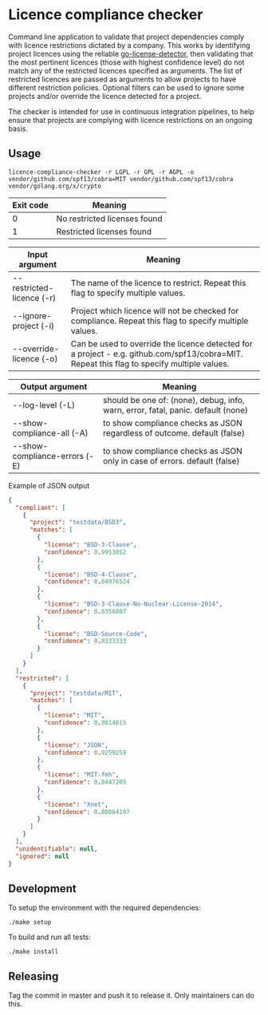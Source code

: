 # Licence compliance checker

Command line application to validate that project dependencies comply with licence restrictions dictated by a company.
This works by identifying project licences using the reliable [go-license-detector](https://github.com/src-d/go-license-detector),
then validating that the most pertinent licences (those with highest confidence level) do not match any of the restricted licences specified as arguments. 
The list of restricted licences are passed as arguments to allow projects to have different restriction policies.
Optional filters can be used to ignore some projects and/or override the licence detected for a project.  

The checker is intended for use in continuous integration pipelines, to help ensure that projects are complying with
licence restrictions on an ongoing basis.

## Usage

```
licence-compliance-checker -r LGPL -r GPL -r AGPL -o vendor/github.com/spf13/cobra=MIT vendor/github.com/spf13/cobra vendor/golang.org/x/crypto
```

Exit code | Meaning
----------|--------
0 | No restricted licenses found
1 | Restricted licenses found

Input argument | Meaning 
---------|---------
--restricted-licence (-r) | The name of the licence to restrict. Repeat this flag to specify multiple values.
--ignore-project (-i) | Project which licence will not be checked for compliance. Repeat this flag to specify multiple values.
--override-licence (-o) | Can be used to override the licence detected for a project - e.g. github.com/spf13/cobra=MIT. Repeat this flag to specify multiple values.

Output argument | Meaning 
---------|---------
--log-level (-L) | should be one of: (none), debug, info, warn, error, fatal, panic. default (none)
--show-compliance-all (-A) | to show compliance checks as JSON regardless of outcome. default (false)
--show-compliance-errors (-E) | to show compliance checks as JSON only in case of errors. default (false)

Example of JSON output
```json
{
  "compliant": [
    {
      "project": "testdata/BSD3",
      "matches": [
        {
          "license": "BSD-3-Clause",
          "confidence": 0.9953052
        },
        {
          "license": "BSD-4-Clause",
          "confidence": 0.84976524
        },
        {
          "license": "BSD-3-Clause-No-Nuclear-License-2014",
          "confidence": 0.8356807
        },
        {
          "license": "BSD-Source-Code",
          "confidence": 0.8333333
        }
      ]
    }
  ],
  "restricted": [
    {
      "project": "testdata/MIT",
      "matches": [
        {
          "license": "MIT",
          "confidence": 0.9814815
        },
        {
          "license": "JSON",
          "confidence": 0.9259259
        },
        {
          "license": "MIT-feh",
          "confidence": 0.8447205
        },
        {
          "license": "Xnet",
          "confidence": 0.80864197
        }
      ]
    }
  ],
  "unidentifiable": null,
  "ignored": null
}

```


## Development

To setup the environment with the required dependencies:
```
./make setup
```
To build and run all tests:

```
./make install
```

## Releasing

Tag the commit in master and push it to release it. Only maintainers can do this.
